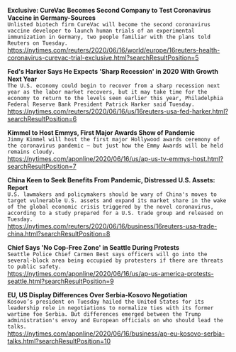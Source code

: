 **Exclusive: CureVac Becomes Second Company to Test Coronavirus Vaccine in Germany-Sources**\
`Unlisted biotech firm CureVac will become the second coronavirus vaccine developer to launch human trials of an experimental immunization in Germany, two people familiar with the plans told Reuters on Tuesday.`\
https://nytimes.com/reuters/2020/06/16/world/europe/16reuters-health-coronavirus-curevac-trial-exclusive.html?searchResultPosition=5

**Fed's Harker Says He Expects 'Sharp Recession' in 2020 With Growth Next Year**\
`The U.S. economy could begin to recover from a sharp recession next year as the labor market recovers, but it may take time for the economy to return to the levels seen earlier this year, Philadelphia Federal Reserve Bank President Patrick Harker said Tuesday. `\
https://nytimes.com/reuters/2020/06/16/us/16reuters-usa-fed-harker.html?searchResultPosition=6

**Kimmel to Host Emmys, First Major Awards Show of Pandemic**\
`Jimmy Kimmel will host the first major Hollywood awards ceremony of the coronavirus pandemic — but just how the Emmy Awards will be held remains cloudy.`\
https://nytimes.com/aponline/2020/06/16/us/ap-us-tv-emmys-host.html?searchResultPosition=7

**China Keen to Seek Benefits From Pandemic, Distressed U.S. Assets: Report**\
`U.S. lawmakers and policymakers should be wary of China's moves to target vulnerable U.S. assets and expand its market share in the wake of the global economic crisis triggered by the novel coronavirus, according to a study prepared for a U.S. trade group and released on Tuesday.`\
https://nytimes.com/reuters/2020/06/16/business/16reuters-usa-trade-china.html?searchResultPosition=8

**Chief Says 'No Cop-Free Zone' in Seattle During Protests**\
`Seattle Police Chief Carmen Best says officers will go into the several-block area being occupied by protesters if there are threats to public safety.`\
https://nytimes.com/aponline/2020/06/16/us/ap-us-america-protests-seattle.html?searchResultPosition=9

**EU, US Display Differences Over Serbia-Kosovo Negotiation**\
`Kosovo’s president on Tuesday hailed the United States for its leadership role in negotiations to normalize ties with its former wartime foe Serbia. But differences emerged between the Trump administration's envoy and European officials on who should lead the talks.`\
https://nytimes.com/aponline/2020/06/16/business/ap-eu-kosovo-serbia-talks.html?searchResultPosition=10

